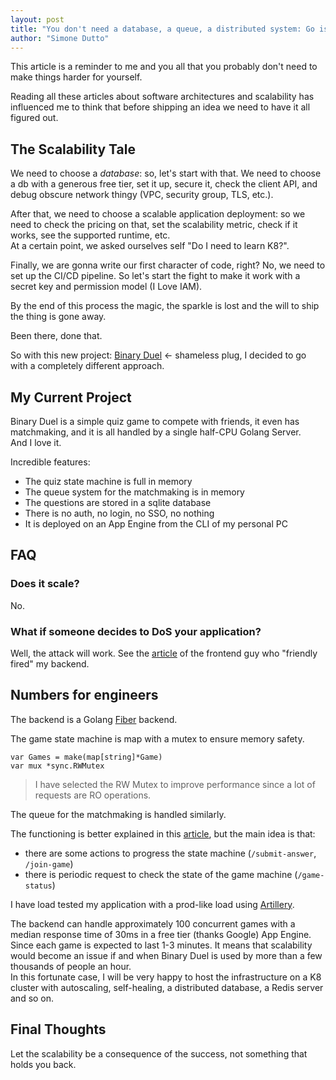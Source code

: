 ```yaml
---
layout: post
title: "You don't need a database, a queue, a distributed system: Go is enough."
author: "Simone Dutto"
---
```

This article is a reminder to me and you all that you probably don't need to make things harder for yourself. 

Reading all these articles about software architectures and scalability has influenced me to think that before shipping an idea we need to have it all figured out.

##  The Scalability Tale

We need to choose a *database*: so, let's start with that. We need to choose a db with a generous free tier, set it up, secure it, check the client API, and debug obscure network thingy (VPC, security group, TLS, etc.).

After that, we need to choose a scalable application deployment: so we need to check the pricing on that, set the scalability metric, check if it works, see the supported runtime, etc.  
At a certain point, we asked ourselves self "Do I need to learn K8?".

Finally, we are gonna write our first character of code, right? No, we need to set up the CI/CD pipeline. So let's start the fight to make it work with a secret key and permission model (I Love IAM).

By the end of this process the magic, the sparkle is lost and the will to ship the thing is gone away.

Been there, done that.

So with this new project: [Binary Duel](https://binary-duel.com/) ← shameless plug, I decided to go with a completely different approach.

## My Current Project
Binary Duel is a simple quiz game to compete with friends, it even has matchmaking, and it is all handled by a single half-CPU Golang Server.  
And I love it.

Incredible features:
- The quiz state machine is full in memory
- The queue system for the matchmaking is in memory
- The questions are stored in a sqlite database
- There is no auth, no login, no SSO, no nothing
- It is deployed on an App Engine from the CLI of my personal PC

## FAQ

### Does it scale?
No.

### What if someone decides to DoS your application?
Well, the attack will work. See the [article](https://medium.com/@ifrimvale/binary-duel-front-end-in-2-weeks-with-svelte-and-dasyui-48230a633eb4) of the frontend guy who "friendly fired" my backend. 

## Numbers for engineers
The backend is a Golang [Fiber](https://docs.gofiber.io/) backend.

The game state machine is map with a mutex to ensure memory safety. 
```golang
var Games = make(map[string]*Game)
var mux *sync.RWMutex
```

> I have selected the RW Mutex to improve performance since a lot of requests are RO operations.

The queue for the matchmaking is handled similarly.

The functioning is better explained in this [article](https://medium.com/@ifrimvale/binary-duel-front-end-in-2-weeks-with-svelte-and-dasyui-48230a633eb4), but the main idea is that:
- there are some actions to progress the state machine (`/submit-answer`, `/join-game`)
- there is periodic request to check the state of the game machine (`/game-status`)

I have load tested my application with a prod-like load using [Artillery](https://www.artillery.io/).

The backend can handle approximately 100 concurrent games with a median response time of 30ms in a free tier (thanks Google) App Engine.
Since each game is expected to last 1-3 minutes. It means that scalability would become an issue if and when Binary Duel is used by more than a few thousands of people an hour.  
In this fortunate case, I will be very happy to host the infrastructure on a K8 cluster with autoscaling, self-healing, a distributed database, a Redis server and so on.

## Final Thoughts
Let the scalability be a consequence of the success, not something that holds you back.

